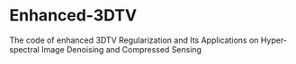 # Enhanced-3DTV
The code of enhanced 3DTV Regularization and Its Applications on Hyper-spectral Image Denoising and Compressed Sensing

